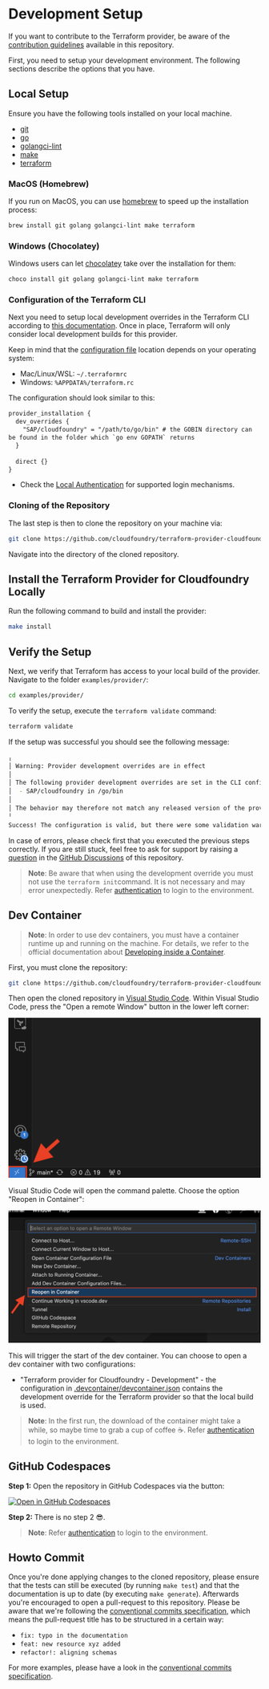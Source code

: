 # Development Setup

If you want to contribute to the Terraform provider, be aware of the [contribution guidelines](./CONTRIBUTING.md) available in this repository.

First, you need to setup your development environment. The following sections describe the options that you have.

## Local Setup

Ensure you have the following tools installed on your local machine.

* [git](https://git-scm.com/)
* [go](https://go.dev/)
* [golangci-lint](https://github.com/golangci/golangci-lint)
* [make](https://www.gnu.org/software/make/)
* [terraform](https://www.terraform.io/)

### MacOS (Homebrew)

If you run on MacOS, you can use [homebrew](https://brew.sh/) to speed up the installation process:

```bash
brew install git golang golangci-lint make terraform
```

### Windows (Chocolatey)

Windows users can let [chocolatey](https://chocolatey.org/) take over the installation for them:

```bash
choco install git golang golangci-lint make terraform
```

### Configuration of the Terraform CLI

Next you need to setup local development overrides in the Terraform CLI according to [this documentation](https://developer.hashicorp.com/terraform/plugin/debugging#terraform-cli-development-overrides). Once in place, Terraform will only consider local development builds for this provider.

Keep in mind that the [configuration file](https://developer.hashicorp.com/terraform/cli/config/config-file) location depends on your operating system:

* Mac/Linux/WSL: `~/.terraformrc`
* Windows: `%APPDATA%/terraform.rc`

The configuration should look similar to this:

```hcl
provider_installation {
  dev_overrides {
    "SAP/cloudfoundry" = "/path/to/go/bin" # the GOBIN directory can be found in the folder which `go env GOPATH` returns
  }

  direct {}
}
```
* Check the [Local Authentication](#Authentication) for supported login mechanisms. 
### Cloning of the Repository

The last step is then to clone the repository on your machine via:

```bash
git clone https://github.com/cloudfoundry/terraform-provider-cloudfoundry.git
```

Navigate into the directory of the cloned repository.

## Install the Terraform Provider for Cloudfoundry Locally

Run the following command to build and install the provider:

```bash
make install
```

## Verify the Setup

Next, we verify that Terraform has access to your local build of the provider. Navigate to the folder `examples/provider/`:

```bash
cd examples/provider/
```

To verify the setup, execute the `terraform validate` command:

```bash
terraform validate
```

If the setup was successful you should see the following message:

```bash
╷
│ Warning: Provider development overrides are in effect
│ 
│ The following provider development overrides are set in the CLI configuration:
│  - SAP/cloudfoundry in /go/bin
│ 
│ The behavior may therefore not match any released version of the provider and applying changes may cause the state to become incompatible with published releases.
╵
Success! The configuration is valid, but there were some validation warnings as shown above.
```

In case of errors, please check first that you executed the previous steps correctly. If you are still stuck, feel free to ask for support by raising a [question](https://github.com/cloudfoundry/terraform-provider-cloudfoundry/discussions/categories/q-a) in the [GitHub Discussions](https://github.com/cloudfoundry/terraform-provider-cloudfoundry/discussions/categories/q-a) of this repository.

> **Note**: Be aware that when using the development override you must not use the `terraform init`command. It is not necessary and may error unexpectedly. Refer [authentication](./Authentication.md) to login to the environment.


## Dev Container

> **Note**: In order to use dev containers, you must have a container runtime up and running on the machine. For details, we refer to the official documentation about [Developing inside a Container](https://code.visualstudio.com/docs/devcontainers/containers).

First, you must clone the repository:

```bash
git clone https://github.com/cloudfoundry/terraform-provider-cloudfoundry.git
```

Then open the cloned repository in [Visual Studio Code](https://code.visualstudio.com/). Within Visual Studio Code, press the "Open a remote Window" button in the lower left corner:

![screenshot of Visual Studio Code - Open a Remote Window](assets/CFVSCode_Show_Open_Remote_Window.png)

 Visual Studio Code will open the command palette. Choose the option "Reopen in Container":

![screenshot of Visual Studio Code - Open a Remote Window](assets/CFVSCode_Command_Palette_Reopen.png)

This will trigger the start of the dev container. You can choose to open a dev container with two configurations:

* "Terraform provider for Cloudfoundry - Development" - the configuration in [.devcontainer/devcontainer.json](.devcontainer/default/devcontainer.json) contains the development override for the Terraform provider so that the local build is used. 


> **Note**: In the first run, the download of the container might take a while, so maybe time to grab a cup of coffee ☕.
Refer [authentication](./Authentication.md) to login to the environment.


## GitHub Codespaces

**Step 1:** Open the repository in GitHub Codespaces via the button:

[![Open in GitHub Codespaces](https://github.com/codespaces/badge.svg)](https://github.com/codespaces/new/SAP/terraform-provider-cloudfoundry)

**Step 2:** There is no step 2 😎.

> **Note**: Refer [authentication](./Authentication.md) to login to the environment.

## Howto Commit

Once you're done applying changes to the cloned repository, please ensure that the tests can still be executed (by running `make test`) and that the documentation is up to date (by executing `make generate`). Afterwards you're encouraged to open a pull-request to this repository. Please be aware that we're following the [conventional commits specification](https://www.conventionalcommits.org/en/v1.0.0/), which means the pull-request title has to be structured in a certain way:

* `fix: typo in the documentation`
* `feat: new resource xyz added`
* `refactor!: aligning schemas`

For more examples, please have a look in the [conventional commits specification](https://www.conventionalcommits.org/en/v1.0.0/).